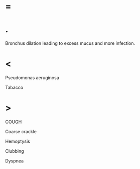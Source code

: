 # =

# .

Bronchus dilation leading to excess mucus and more infection.

# <

Pseudomonas aeruginosa

Tabacco

# >

COUGH

Coarse crackle

Hemoptysis

Clubbing

Dyspnea
